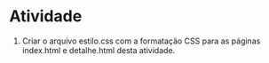 # Atividade
1) Criar o arquivo estilo.css com a formatação CSS para as páginas index.html e detalhe.html desta atividade.
